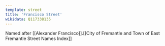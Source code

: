```yaml
---
template: street
title: 'Francisco Street'
wikidata: Q117338135
---
```

Named after [[Alexander Francisco]].<ref>[[City of Fremantle and Town of East Fremantle Street Names Index]]</ref>
